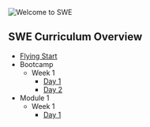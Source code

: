 ![Welcome to SWE](https://user-images.githubusercontent.com/4499581/92381014-fec7f500-f101-11ea-8fcd-506232e5de87.png)

## SWE Curriculum Overview

* [Flying Start](https://docs.google.com/presentation/d/1ec5SgzTACT3lrgcRwKoDiOHqJEDCDoQOiWgArq_j_jA/edit?usp=sharing)
* Bootcamp
    + Week 1
        - [Day 1](/swe/bootcamp/wk1/day1.html)
        - [Day 2](/swe/bootcamp/wk1/day2.html)
* Module 1
    + Week 1
        - [Day 1](/swe/mod1/wk1/day1.html)